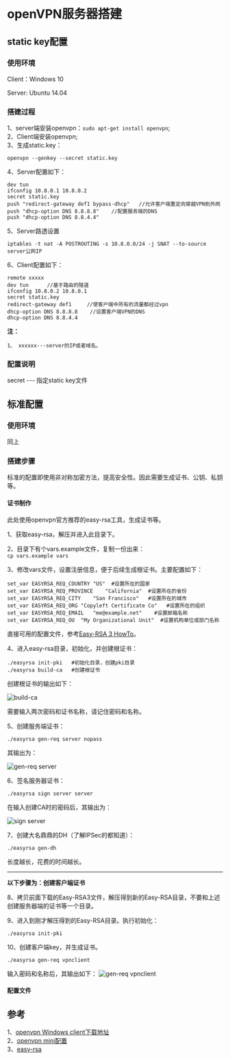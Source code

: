 # openVPN服务器搭建

## static key配置

### 使用环境
Client：Windows 10

Server: Ubuntu 14.04

### 搭建过程
1、server端安装openvpn：```sudo apt-get install openvpn```;   
2、Client端安装openvpn;   
3、生成static.key：

```
openvpn --genkey --secret static.key
``` 
4、Server配置如下：

```
dev tun
ifconfig 10.8.0.1 10.8.0.2
secret static.key
push "redirect-gateway def1 bypass-dhcp"   //允许客户端重定向穿越VPN到外网
push "dhcp-option DNS 8.8.8.8"    //配置服务端的DNS
push "dhcp-option DNS 8.8.4.4"
```

5、Server路透设置

```
iptables -t nat -A POSTROUTING -s 10.8.0.0/24 -j SNAT --to-source server公网IP
```

6、Client配置如下：

```
remote xxxxx
dev tun      //基于路由的隧道
ifconfig 10.8.0.2 10.8.0.1
secret static.key
redirect-gateway def1     //使客户端中所有的流量都经过vpn
dhcp-option DNS 8.8.8.8    //设置客户端VPN的DNS
dhcp-option DNS 8.8.4.4
```
**注：**  

	1、 xxxxxx---server的IP或者域名。

### 配置说明

secret --- 指定static key文件


## 标准配置

### 使用环境

同上

### 搭建步骤

标准的配置即使用非对称加密方法，提高安全性。因此需要生成证书、公钥、私钥等。

#### 证书制作
此处使用openvpn官方推荐的easy-rsa工具，生成证书等。

1、获取easy-rsa，解压并进入此目录下。

2、目录下有个vars.example文件，复制一份出来：  
`` cp vars.example vars ``

3、修改vars文件，设置注册信息，便于后续生成根证书。主要配置如下：

```
set_var EASYRSA_REQ_COUNTRY	"US"  #设置所在的国家
set_var EASYRSA_REQ_PROVINCE	"California"  #设置所在的省份
set_var EASYRSA_REQ_CITY	"San Francisco"   #设置所在的城市
set_var EASYRSA_REQ_ORG	"Copyleft Certificate Co"   #设置所在的组织
set_var EASYRSA_REQ_EMAIL	"me@example.net"    #设置邮箱名称
set_var EASYRSA_REQ_OU	"My Organizational Unit"  #设置机构单位或部门名称
```
直接可用的配置文件，参考[Easy-RSA 3 HowTo](https://sskaje.me/easy-rsa/)。

4、进入easy-rsa目录，初始化，并创建根证书：

```
./easyrsa init-pki   #初始化目录，创建pki目录
./easyrsa build-ca   #创建根证书
```
创建根证书的输出如下：

![build-ca](img/build-ca_filter.png)

需要输入两次密码和证书名称，请记住密码和名称。

5、创建服务端证书：

```
./easyrsa gen-req server nopass
```
其输出为：

![gen-req server](img/gen-req_server.png)

6、签名服务器证书：

```
./easyrsa sign server server
```
在输入创建CA时的密码后，其输出为：

![sign server](img/sign-server.png)

7、创建大名鼎鼎的DH（了解IPSec的都知道）：

```
./easyrsa gen-dh
```
长度越长，花费的时间越长。

**************

**以下步骤为：创建客户端证书**

8、拷贝前面下载的Easy-RSA3文件，解压得到新的Easy-RSA目录，不要和上述创建服务器端的证书等一个目录。

9、进入到刚才解压得到的Easy-RSA目录。执行初始化：

```
./easyrsa init-pki
```

10、创建客户端key，并生成证书。

```
./easyrsa gen-req vpnclient
```
输入密码和名称后，其输出如下：
![gen-req vpnclient](img/gen_req_client.png)




#### 配置文件



## 参考
1、[openvpn Windows client下载地址](https://swupdate.openvpn.org/community/releases/openvpn-install-2.4.4-I601.exe)   
2、[openvpn mini配置](https://openvpn.net/index.php/open-source/documentation/miscellaneous/78-static-key-mini-howto.html)   
3、[easy-rsa](https://github.com/OpenVPN/easy-rsa)

